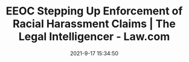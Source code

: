 ---
"title": "EEOC Stepping Up Enforcement of Racial Harassment Claims | The Legal Intelligencer - Law.com"
"date": "2021-9-17 15:34:50"
"feed_name": "GOOGLENEWSDRILLING"
"feed_website": "https://news.google.com/search?q=drilling%2Bincident&hl=en-US&gl=US&ceid=US:en"
"feed_rss": "https://news.google.com/rss/search?q=drilling%2Bincident&hl=en-US&gl=US&ceid=US:en"
"link": "https://www.law.com/thelegalintelligencer/2021/09/17/eeoc-stepping-up-enforcement-of-racial-harassment-claims/"
"file": "_posts/2021-1-1-08873a2e075e07eaa79eba4cf5cd6fc052a48388.md"
"accident": "0"
"drilling": "0"
"dead": "0"
"injured": "0"
---